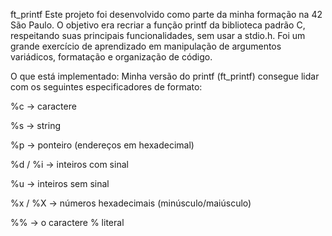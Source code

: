 ft_printf
Este projeto foi desenvolvido como parte da minha formação na 42 São Paulo. O objetivo era recriar a função printf da biblioteca padrão C, respeitando suas principais funcionalidades, sem usar a stdio.h. Foi um grande exercício de aprendizado em manipulação de argumentos variádicos, formatação e organização de código.

O que está implementado:
Minha versão do printf (ft_printf) consegue lidar com os seguintes especificadores de formato:

%c → caractere

%s → string

%p → ponteiro (endereços em hexadecimal)

%d / %i → inteiros com sinal

%u → inteiros sem sinal

%x / %X → números hexadecimais (minúsculo/maiúsculo)

%% → o caractere % literal
